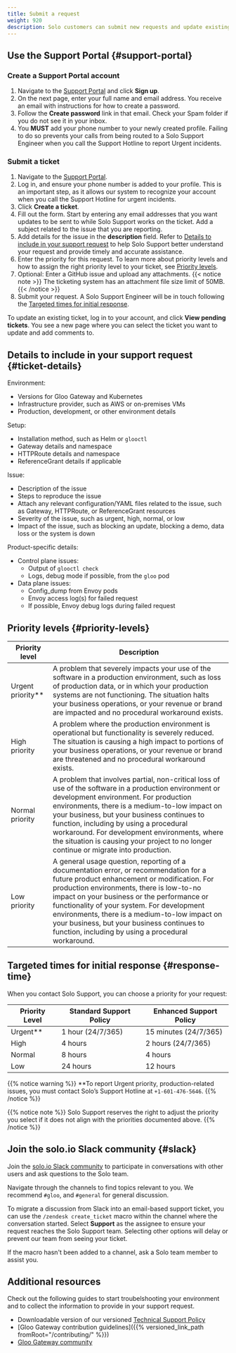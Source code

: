 ```yaml
---
title: Submit a request
weight: 920
description: Solo customers can submit new requests and update existing ones by using the [Support Portal](#support-portal), email (`support@solo.io`), or [Slack](#slack). 
---
```


## Use the Support Portal {#support-portal}

### Create a Support Portal account

1. Navigate to the [Support Portal](https://support.solo.io) and click **Sign up**.
2. On the next page, enter your full name and email address. You receive an email with instructions for how to create a password.
3. Follow the **Create password** link in that email. Check your Spam folder if you do not see it in your inbox.
4. You **MUST** add your phone number to your newly created profile. Failing to do so prevents your calls from being routed to a Solo Support Engineer when you call the Support Hotline to report Urgent incidents. 

### Submit a ticket

1. Navigate to the [Support Portal](https://support.solo.io). 
2. Log in, and ensure your phone number is added to your profile. This is an important step, as it allows our system to recognize your account when you call the Support Hotline for urgent incidents.
3. Click **Create a ticket**.
4. Fill out the form. Start by entering any email addresses that you want updates to be sent to while Solo Support works on the ticket. Add a subject related to the issue that you are reporting.
5. Add details for the issue in the **description** field. Refer to [Details to include in your support request](#ticket-details) to help Solo Support better understand your request and provide timely and accurate assistance. 
6. Enter the priority for this request. To learn more about priority levels and how to assign the right priority level to your ticket, see [Priority levels](#priority-levels). 
7. Optional: Enter a GitHub issue and upload any attachments. 
   {{< notice note >}}
   The ticketing system has an attachment file size limit of 50MB.
   {{< /notice >}}
8. Submit your request. A Solo Support Engineer will be in touch following the [Targeted times for initial response](#response-time).

To update an existing ticket, log in to your account, and click **View pending tickets**. You see a new page where you can select the ticket you want to update and add comments to.

## Details to include in your support request {#ticket-details}

Environment:
- Versions for Gloo Gateway and Kubernetes
- Infrastructure provider, such as AWS or on-premises VMs
- Production, development, or other environment details

Setup:
- Installation method, such as Helm or `glooctl`
- Gateway details and namespace
- HTTPRoute details and namespace
- ReferenceGrant details if applicable

<!--
- Management cluster details, such as whether it also runs workloads
- Number of workload clusters
- East-west gateway details and namespace, if you use Gloo Gateway with Gloo Mesh or your own Istio installation
- Federated trust details, such as self-signed certificates or certificates provided by a certificate management provider
- Snapshot of your Gloo management-agent relay connection
-->

Issue:
- Description of the issue
- Steps to reproduce the issue
- Attach any relevant configuration/YAML files related to the issue, such as Gateway, HTTPRoute, or ReferenceGrant resources
- Severity of the issue, such as urgent, high, normal, or low
- Impact of the issue, such as blocking an update, blocking a demo, data loss or the system is down

Product-specific details: 
- Control plane issues: 
  - Output of `glooctl check`
  - Logs, debug mode if possible, from the `gloo` pod
- Data plane issues: 
  - Config_dump from Envoy pods
  - Envoy access log(s) for failed request
  - If possible, Envoy debug logs during failed request

<!--
- **Gloo Mesh and Gloo Mesh Gateway**: 
  - Input and output snapshots
  - Control plane issues:
    - Logs, debug mode if possible, from the management server and relevant agent pods
  - Data plane issues:
    - Config_dump(s) from relevant Envoy(s)
    - Envoy access log(s) for failing requests from relevant Envoy(s)
    - If possible, debug logs from relevant Envoy(s) during a failing request


Istio:
- Installation method: 
  - Gloo IstioLifecycleManager and GatewayLifecycleManager resources
  - Helm
  - Kustomize
  - IstioOperator
-->

## Priority levels {#priority-levels}

|Priority level|Description|
|----------------|--|
|Urgent priority**| A problem that severely impacts your use of the software in a production environment, such as loss of production data, or in which your production systems are not functioning. The situation halts your business operations, or your revenue or brand are impacted and no procedural workaround exists.|
|High priority|A problem where the production environment is operational but functionality is severely reduced. The situation is causing a high impact to portions of your business operations, or your revenue or brand are threatened and no procedural workaround exists.|
|Normal priority| A problem that involves partial, non-critical loss of use of the software in a production environment or development environment. For production environments, there is a medium-to-low impact on your business, but your business continues to function, including by using a procedural workaround. For development environments, where the situation is causing your project to no longer continue or migrate into production.|
|Low priority|A general usage question, reporting of a documentation error, or recommendation for a future product enhancement or modification. For production environments, there is low-to-no impact on your business or the performance or functionality of your system. For development environments, there is a medium-to-low impact on your business, but your business continues to function, including by using a procedural workaround. |

## Targeted times for initial response {#response-time}
  
When you contact Solo Support, you can choose a priority for your request:

|Priority Level|Standard Support Policy|Enhanced Support Policy|
|--|--|--|
|Urgent**|1 hour (24/7/365)|15 minutes (24/7/365)|
|High|4 hours|2 hours (24/7/365)|
|Normal|8 hours|4 hours|
|Low|24 hours|12 hours

{{% notice warning %}}
**To report Urgent priority, production-related issues, you must contact Solo’s Support Hotline at `+1-601-476-5646`. 
{{% /notice %}} 

{{% notice note %}}
Solo Support reserves the right to adjust the priority you select if it does not align with the priorities documented above. 
{{% /notice %}}

## Join the solo.io Slack community {#slack}

Join the [solo.io Slack community](https://soloio.slack.com) to participate in conversations with other users and ask questions to the Solo team. 

Navigate through the channels to find topics relevant to you. We recommend `#gloo`<!--, `#gloo-enterprise`, `#service-mesh-hub` for specific product conversations-->, and `#general` for general discussion.

To migrate a discussion from Slack into an email-based support ticket, you can use the `/zendesk create_ticket` macro within the channel where the conversation started. Select **Support** as the assignee to ensure your request reaches the Solo Support team. Selecting other options will delay or prevent our team from seeing your ticket. 

If the macro hasn't been added to a channel, ask a Solo team member to assist you.


## Additional resources

Check out the following guides to start troubelshooting your environment and to collect the information to provide in your support request. 

- Downloadable version of our versioned [Technical Support Policy](https://legal.solo.io/#technical-support-policy)
- [Gloo Gateway contribution guidelines]({{% versioned_link_path fromRoot="/contributing/" %}})
- [Gloo Gateway community](https://github.com/solo-io/gloo/tree/main)



<!--
- [Communities of Practice repository on GitHub](https://github.com/solo-io/solo-cop)
- [Gloo Gateway troubleshooting guide](https://docs.solo.io/gloo-gateway/latest/troubleshooting/)
- [Gloo Mesh troubleshooting guide](https://docs.solo.io/gloo-mesh-enterprise/latest/troubleshooting/)
-->



